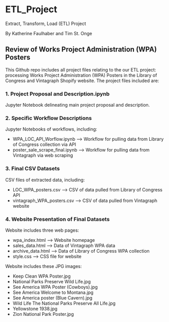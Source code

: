# ETL_Project
Extract, Transform, Load (ETL) Project

By Katherine Faulhaber and Tim St. Onge

## Review of Works Project Administration (WPA) Posters

This Github repo includes all project files relating to the our ETL project: processing Works Project Administration (WPA) Posters in the Library of Congress and Vintagraph Shopify website. The project files included are:

### 1. Project Proposal and Description.ipynb
Jupyter Notebook delineating main project proposal and description.

### 2. Specific Workflow Descriptions
Jupyter Notebooks of workflows, including:
- WPA_LOC_API_Worflow.ipynb --> Workflow for pulling data from Library of Congress collection via API
- poster_sale_scrape_final.ipynb --> Workflow for pulling data from Vintagraph via web scraping

### 3. Final CSV Datasets
CSV files of extracted data, including:
- LOC_WPA_posters.csv --> CSV of data pulled from Library of Congress API
- vintagraph_WPA_posters.csv --> CSV of data pulled from Vintagraph website

### 4. Website Presentation of Final Datasets
Website includes three web pages:
- wpa_index.html --> Website homepage
- sales_data.html --> Data of Vintagraph WPA data
- archive_data.html --> Data of Library of Congress WPA collection
- style.css --> CSS file for website

Website includes these JPG images:
- Keep Clean WPA Poster.jpg
- National Parks Preserve Wild Life.jpg
- See America WPA Poster (Cowboys).jpg
- See America Welcome to Montana.jpg
- See America poster (Blue Cavern).jpg
- Wild Life The National Parks Preserve All Life.jpg
- Yellowstone 1938.jpg
- Zion National Park Poster.jpg
